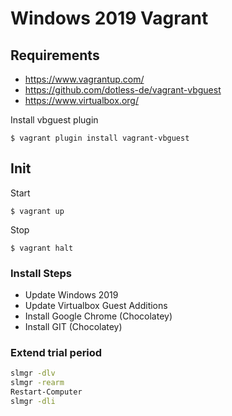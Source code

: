 # Windows 2019 Vagrant

## Requirements

 - https://www.vagrantup.com/
 - https://github.com/dotless-de/vagrant-vbguest
 - https://www.virtualbox.org/

Install vbguest plugin
```
$ vagrant plugin install vagrant-vbguest
```

## Init

Start
```
$ vagrant up
```

Stop 

```
$ vagrant halt
```

### Install Steps

* Update Windows 2019
* Update Virtualbox Guest Additions
* Install Google Chrome (Chocolatey)
* Install GIT (Chocolatey)


### Extend trial period

```sh
slmgr -dlv
slmgr -rearm
Restart-Computer
slmgr -dli
```